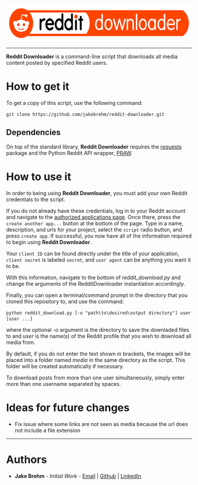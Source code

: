 <p align="center">
  <img src="https://github.com/jakebrehm/reddit-downloader/blob/master/img/logo.png" width="624" height="100" alt="reddit downloader logo"/>
</p>

---

**Reddit Downloader** is a command-line script that downloads all media content posted by specified Reddit users.

# How to get it

To get a copy of this script, use the following command:
```
git clone https://github.com/jakebrehm/reddit-downloader.git
```

## Dependencies

On top of the standard library, **Reddit Downloader** requires the [requests](https://github.com/psf/requests) package and the Python Reddit API wrapper, [PRAW](https://github.com/praw-dev/praw).

# How to use it

In order to being using **Reddit Downloader**, you must add your own Reddit credentials to the script.

If you do not already have these credentials, log in to your Reddit account and navigate to the [authorized applications page](https://www.reddit.com/prefs/apps). Once there, press the `create another app...` button at the bottom of the page. Type in a name, description, and urls for your project, select the `script` radio button, and press `create app`. If successful, you now have all of the information required to begin using **Reddit Downloader**.

Your `client ID` can be found directly under the title of your application, `client secret` is labeled `secret`, and `user agent` can be anything you want it to be.

With this information, navigate to the bottom of *reddit_download.py* and change the arguments of the RedditDownloader instantiation accordingly.

Finally, you can open a terminal/command prompt in the directory that you cloned this repository to, and use the command:
```
python reddit_download.py [-o "path\to\desired\output directory"] user [user ...]
```
where the optional *-o* argument is the directory to save the downladed files to and *user* is the name(s) of the Reddit profile that you wish to download all media from.

By default, if you do not enter the text shown in brackets, the images will be placed into a folder named *media* in the same directory as the script. This folder will be created automatically if necessary.

To download posts from more than one user simultaneously, simply enter more than one username separated by spaces.

# Ideas for future changes
- Fix issue where some links are not seen as media because the url does not include a file extension

---

# Authors
- **Jake Brehm** - *Initial Work* - [Email](mailto:jbrehm@tactair.com) | [Github](http://github.com/jakebrehm) | [LinkedIn](http://linkedin.com/in/jacobbrehm)